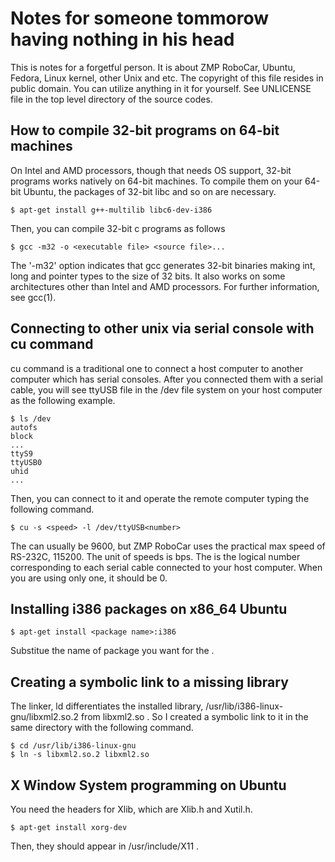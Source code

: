 # Notes for someone tommorow having nothing in his head

This is notes for a forgetful person. It is about ZMP RoboCar, Ubuntu, Fedora,
Linux kernel, other Unix and etc.
The copyright of this file resides in public domain. You can utilize anything
in it for yourself. See UNLICENSE file in the top level directory of the source
codes.

## How to compile 32-bit programs on 64-bit machines

On Intel and AMD processors, though that needs OS support, 32-bit programs
works natively on 64-bit machines.
To compile them on your 64-bit Ubuntu, the packages of 32-bit libc and so on
are necessary.

```
$ apt-get install g++-multilib libc6-dev-i386
```

Then, you can compile 32-bit c programs as follows

```
$ gcc -m32 -o <executable file> <source file>...
```

The '-m32' option indicates that gcc generates 32-bit binaries making int,
long and pointer types to the size of 32 bits.
It also works on some architectures other than Intel and AMD processors.
For further information, see gcc(1).

## Connecting to other unix via serial console with cu command

cu command is a traditional one to connect a host computer to another computer
which has serial consoles. After you connected them with a serial cable, you
will see ttyUSB<number> file in the /dev file system on your host computer as
the following example.

```
$ ls /dev
autofs
block
...
ttyS9
ttyUSB0
uhid
...
```

Then, you can connect to it and operate the remote computer typing the
following command.

```
$ cu -s <speed> -l /dev/ttyUSB<number>
```

The <speed> can usually be 9600, but ZMP RoboCar uses the practical max speed
of RS-232C, 115200. The unit of speeds is bps.
The <number> is the logical number corresponding to each serial cable connected
to your host computer. When you are using only one, it should be 0.

## Installing i386 packages on x86_64 Ubuntu
```
$ apt-get install <package name>:i386
```
Substitue the name of package you want for the <package name>.

## Creating a symbolic link to a missing library
The linker, ld differentiates the installed library,
/usr/lib/i386-linux-gnu/libxml2.so.2 from libxml2.so .
So I created a symbolic link to it in the same directory with the following
command.
```
$ cd /usr/lib/i386-linux-gnu
$ ln -s libxml2.so.2 libxml2.so
```

## X Window System programming on Ubuntu
You need the headers for Xlib, which are Xlib.h and Xutil.h.
```
$ apt-get install xorg-dev
```
Then, they should appear in /usr/include/X11 .
